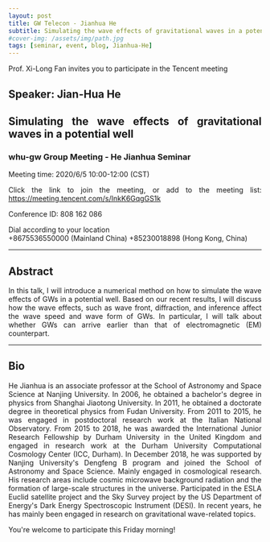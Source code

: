 ```yaml
---
layout: post
title: GW Telecon - Jianhua He
subtitle: Simulating the wave effects of gravitational waves in a potential well
#cover-img: /assets/img/path.jpg
tags: [seminar, event, blog, Jianhua-He]
---
```


<style>
body {
text-align: justify}
</style>

Prof. Xi-Long Fan invites you to participate in the Tencent meeting

## Speaker: Jian-Hua He

## Simulating the wave effects of gravitational waves in a potential well

### whu-gw Group Meeting - He Jianhua Seminar

Meeting time: 2020/6/5 10:00-12:00 (CST)

Click the link to join the meeting, or add to the meeting list:
https://meeting.tencent.com/s/InkK6GqgGS1k

Conference ID: 808 162 086

Dial according to your location  
   +8675536550000 (Mainland China)
   +85230018898 (Hong Kong, China)

______________________________

## Abstract

In this talk, I will introduce a numerical method on how to simulate the wave effects of GWs in a potential well. Based on our recent results, I will discuss how the wave effects, such as wave front, diffraction, and inference affect the wave speed and wave form of GWs. In particular, I will talk about whether GWs can arrive earlier than that of electromagnetic (EM) counterpart.
______________________________

## Bio

He Jianhua is an associate professor at the School of Astronomy and Space Science at Nanjing University. In 2006, he obtained a bachelor's degree in physics from Shanghai Jiaotong University. In 2011, he obtained a doctorate degree in theoretical physics from Fudan University. From 2011 to 2015, he was engaged in postdoctoral research work at the Italian National Observatory. From 2015 to 2018, he was awarded the International Junior Research Fellowship by Durham University in the United Kingdom and engaged in research work at the Durham University Computational Cosmology Center (ICC, Durham). In December 2018, he was supported by Nanjing University's Dengfeng B program and joined the School of Astronomy and Space Science. Mainly engaged in cosmological research. His research areas include cosmic microwave background radiation and the formation of large-scale structures in the universe. Participated in the ESLA Euclid satellite project and the Sky Survey project by the US Department of Energy's Dark Energy Spectroscopic Instrument (DESI). In recent years, he has mainly been engaged in research on gravitational wave-related topics.


You're welcome to participate this Friday morning!